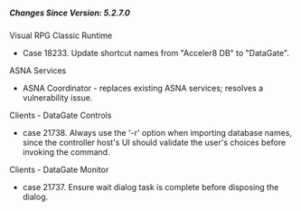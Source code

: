 ﻿<h5 id="SinceVersion">Changes Since Version: 5.2.7.0</h5>

<span class="changeNoteHeading"> Visual RPG Classic Runtime</span>
<ul>
    <li>Case 18233. Update shortcut names from "Acceler8 DB" to "DataGate".</li>
</ul>

<span class="changeNoteHeading">ASNA Services</span>
<ul>
    <li>ASNA Coordinator - replaces existing ASNA services; resolves a vulnerability issue.</li>
</ul>

<span class="changeNoteHeading"> Clients - DataGate Controls</span>
<ul>
    <li>case 21738. Always use the '-r' option when importing database names, since the controller host's UI should validate the user's choices before invoking the command.</li>
</ul>

<span class="changeNoteHeading"> Clients - DataGate Monitor</span>
<ul>
    <li>case 21737. Ensure wait dialog task is complete before disposing the dialog.</li>
</ul>
